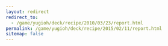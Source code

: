 ```yaml
---
layout: redirect
redirect_to:
  - /game/yugioh/deck/recipe/2010/03/23/report.html
permalink: /game/yugioh/deck/recipe/2015/02/11/report.html
sitemap: false
---
```

